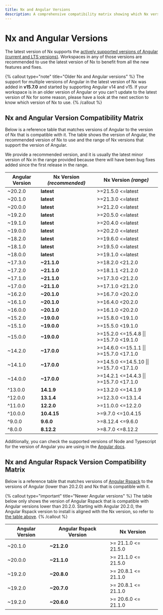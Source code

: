 ```yaml
---
title: Nx and Angular Versions
description: A comprehensive compatibility matrix showing which Nx versions work with different Angular versions, including recommended versions and supported ranges.
---
```


# Nx and Angular Versions

The latest version of Nx supports the [actively supported versions of Angular (current and LTS versions)](https://angular.dev/reference/releases#actively-supported-versions). Workspaces in any of those versions are recommended to use the latest version of Nx to benefit from all the new features and fixes.

{% callout type="note" title="Older Nx and Angular versions" %}
The support for multiple versions of Angular in the latest version of Nx was added in **v15.7.0** and started by supporting Angular v14 and v15. If your workspace is in an older version of Angular or you can't update to the latest version of Nx for some reason, please have a look at the next section to know which version of Nx to use.
{% /callout %}

## Nx and Angular Version Compatibility Matrix

Below is a reference table that matches versions of Angular to the version of Nx that is compatible with it. The table shows the version of Angular, the recommended version of Nx to use and the range of Nx versions that support the version of Angular.

We provide a recommended version, and it is usually the latest minor version of Nx in the range provided because there will have been bug fixes added since the first release in the range.

| Angular Version | **Nx Version _(recommended)_** | Nx Version _(range)_                     |
| --------------- | ------------------------------ | ---------------------------------------- |
| ~20.2.0         | **latest**                     | >=21.5.0 <=latest                        |
| ~20.1.0         | **latest**                     | >=21.3.0 <=latest                        |
| ~20.0.0         | **latest**                     | >=21.2.0 <=latest                        |
| ~19.2.0         | **latest**                     | >=20.5.0 <=latest                        |
| ~19.1.0         | **latest**                     | >=20.4.0 <=latest                        |
| ~19.0.0         | **latest**                     | >=20.2.0 <=latest                        |
| ~18.2.0         | **latest**                     | >=19.6.0 <=latest                        |
| ~18.1.0         | **latest**                     | >=19.5.0 <=latest                        |
| ~18.0.0         | **latest**                     | >=19.1.0 <=latest                        |
| ~17.3.0         | **~21.1.0**                    | >=18.2.0 <21.2.0                         |
| ~17.2.0         | **~21.1.0**                    | >=18.1.1 <21.2.0                         |
| ~17.1.0         | **~21.1.0**                    | >=17.3.0 <21.2.0                         |
| ~17.0.0         | **~21.1.0**                    | >=17.1.0 <21.2.0                         |
| ~16.2.0         | **~20.1.0**                    | >=16.7.0 <20.2.0                         |
| ~16.1.0         | **~20.1.0**                    | >=16.4.0 <20.2.0                         |
| ~16.0.0         | **~20.1.0**                    | >=16.1.0 <20.2.0                         |
| ~15.2.0         | **~19.0.0**                    | >=15.8.0 <19.1.0                         |
| ~15.1.0         | **~19.0.0**                    | >=15.5.0 <19.1.0                         |
| ~15.0.0         | **~19.0.0**                    | >=15.2.0 <=15.4.8 \|\| >=15.7.0 <19.1.0  |
| ~14.2.0         | **~17.0.0**                    | >=14.6.0 <=15.1.1 \|\| >=15.7.0 <17.1.0  |
| ~14.1.0         | **~17.0.0**                    | >=14.5.0 <=14.5.10 \|\| >=15.7.0 <17.1.0 |
| ~14.0.0         | **~17.0.0**                    | >=14.2.1 <=14.4.3 \|\| >=15.7.0 <17.1.0  |
| ^13.0.0         | **14.1.9**                     | >=13.2.0 <=14.1.9                        |
| ^12.0.0         | **13.1.4**                     | >=12.3.0 <=13.1.4                        |
| ^11.0.0         | **12.2.0**                     | >=11.0.0 <=12.2.0                        |
| ^10.0.0         | **10.4.15**                    | >=9.7.0 <=10.4.15                        |
| ^9.0.0          | **9.6.0**                      | >=8.12.4 <=9.6.0                         |
| ^8.0.0          | **8.12.2**                     | >=8.7.0 <=8.12.2                         |

Additionally, you can check the supported versions of Node and Typescript for the version of Angular you are using in the [Angular docs](https://angular.dev/reference/versions#actively-supported-versions).

## Nx and Angular Rspack Version Compatibility Matrix

Below is a reference table that matches versions of [Angular Rspack](/technologies/angular/angular-rspack/introduction) to the versions of Angular (lower than 20.2.0) and Nx that is compatible with it.

{% callout type="important" title="Newer Angular versions" %}
The table below only shows the version of Angular Rspack that is compatible with Angular versions lower than 20.2.0. Starting with Angular 20.2.0, the Angular Rspack version to install is aligned with the Nx version, so refer to [the table above](#nx-and-angular-version-compatibility-matrix).
{% /callout %}

| Angular Version | Angular Rspack Version | Nx Version          |
| --------------- | ---------------------- | ------------------- |
| ~20.1.0         | **~21.2.0**            | >= 21.1.0 <= 21.5.0 |
| ~20.0.0         | **~21.1.0**            | >= 21.1.0 <= 21.5.0 |
| ~19.2.0         | **~20.8.0**            | >= 20.8.1 <= 21.1.0 |
| ~19.2.0         | **~20.7.0**            | >= 20.8.1 <= 21.1.0 |
| ~19.2.0         | **~20.6.0**            | >= 20.6.0 <= 21.1.0 |
